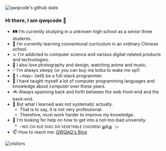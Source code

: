 ![qwqcode's github stats](https://github-readme-stats.vercel.app/api?username=qwqcode&theme=tokyonight)

### Hi there, I am qwqcode 👋

- 🛤 I’m currently studying in a unknown high school as a senior three students.
- 📝 I’m currently learning conventional curriculum in an ordinary Chinese school.
- ⚔️ I'm addicted to computer science and various digital-related products and technologies.
- 🌅 I also love photography and design, watching anime and music.
- 💦 I'm always sleepy (or you can buy me boba to wake me up!)
- 🥪 I ~may~ (will) be a full-stack programmer.
- 👀 I have taught myself a lot of computer programming languages and knowledge about computer over these years.
- 🚲 Always spanning back and forth between the web front-end and the back-end.
- 🌚 But what I learned was not systematic actually.
  - That is to say, it is not very professional.
  - Therefore, must work harder to improve my knowledge.
- 🤔 I'm looking for help on how to get into a not-too-bad university.
  - <sub>~WO ZAI XUE XIAO SHI VEGETABLE CHICKEN(´இ皿இ｀)~</sub>
- 📫 How to reach me: [QWQAQ's Blog](https://qwqaq.com)

 ![visitors](https://visitor-badge.laobi.icu/badge?page_id=qwqcode.visitor-badge)
